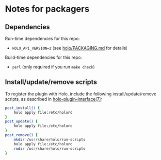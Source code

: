 # Notes for packagers

## Dependencies

Run-time dependencies for this repo:

* `HOLO_API_VERSION=2` (see [holo/PACKAGING.md](https://github.com/holocm/holo/blob/master/PACKAGING.md) for details)

Build-time dependencies for this repo:

* `perl` (only required if you run `make check`)

## Install/update/remove scripts

To register the plugin with Holo, include the following install/update/remove scripts, as described in [holo-plugin-interface(7)](https://github.com/holocm/holo/blob/master/doc/holo-plugin-interface.7.pod):

```bash
post_install() {
    holo apply file:/etc/holorc
}
post_update() {
    holo apply file:/etc/holorc
}
post_remove() {
    mkdir /usr/share/holo/run-scripts
    holo apply file:/etc/holorc
    rmdir /usr/share/holo/run-scripts
}
```
